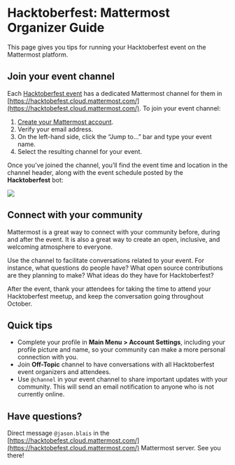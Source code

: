 # Hacktoberfest: Mattermost Organizer Guide

This page gives you tips for running your Hacktoberfest event on the Mattermost platform.

## Join your event channel

Each [Hacktoberfest event](https://hacktoberfest.digitalocean.com/events) has a dedicated Mattermost channel for them in [https://hacktobefest.cloud.mattermost.com/](https://hacktobefest.cloud.mattermost.com/). To join your event channel:

1. [Create your Mattermost account](https://hacktoberfest.cloud.mattermost.com/signup_email).
2. Verify your email address.
3. On the left-hand side, click the “Jump to…” bar and type your event name.
4. Select the resulting channel for your event.

Once you’ve joined the channel, you’ll find the event time and location in the channel header, along with the event schedule posted by the **Hacktoberfest** bot:

![](../.gitbook/assets/hacktoberfest-organizer-bot-message.png)

## Connect with your community

Mattermost is a great way to connect with your community before, during and after the event. It is also a great way to create an open, inclusive, and welcoming atmosphere to everyone.

Use the channel to facilitate conversations related to your event. For instance, what questions do people have? What open source contributions are they planning to make? What ideas do they have for Hacktoberfest?

After the event, thank your attendees for taking the time to attend your Hacktoberfest meetup, and keep the conversation going throughout October.

## Quick tips

- Complete your profile in **Main Menu > Account Settings**, including your profile picture and name, so your community can make a more personal connection with you.
- Join **Off-Topic** channel to have conversations with all Hacktoberfest event organizers and attendees.
- Use `@channel` in your event channel to share important updates with your community. This will send an email notification to anyone who is not currently online.

## Have questions?

Direct message `@jason.blais` in the [https://hacktobefest.cloud.mattermost.com/](https://hacktobefest.cloud.mattermost.com/) Mattermost server. See you there!
